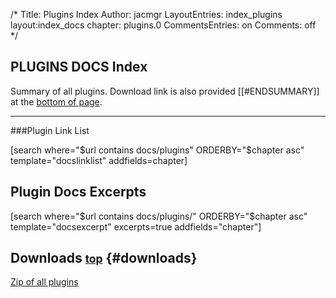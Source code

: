 /*
Title: Plugins Index
Author: jacmgr
LayoutEntries: index_plugins
layout:index_docs
chapter: plugins.0
CommentsEntries: on
Comments: off
*/

## PLUGINS DOCS Index

Summary of all plugins. Download link is also provided [[#ENDSUMMARY]] at the [bottom of page](#downloads).

----

###Plugin Link List

[search  where="$url contains docs/plugins" ORDERBY="$chapter asc" template="docslinklist" addfields=chapter]


## Plugin Docs Excerpts
[search  where="$url contains docs/plugins/" ORDERBY="$chapter asc" template="docsexcerpt" excerpts=true addfields="chapter"]



## Downloads  <small>[top](#top)</small> {#downloads}
[Zip of all plugins](http://www.jhinline.com/philecms/downloads/phileJacPlugins_ALL_20140217b.zip)
